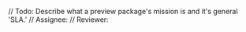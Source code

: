 // Todo: Describe what a preview package's mission is and it's general 'SLA.'
// Assignee:
// Reviewer:
